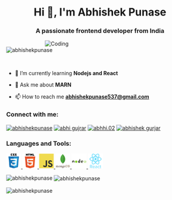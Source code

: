 <h1 align="center">Hi 👋, I'm Abhishek Punase</h1>
<h3 align="center">A passionate frontend developer from India</h3>
<img align="right" width="400" src="https://cdn.dribbble.com/users/1162077/screenshots/3848914/media/7ed7d5ca074b48b328150e5a231e8d1f.gif" alt="Coding">


<p align="left"> <img src="https://komarev.com/ghpvc/?username=abhishekpunase&label=Profile%20views&color=0e75b6&style=flat" alt="abhishekpunase" /> </p>

<p align="left"> <a href="https://twitter.com/" target="blank"><img src="https://img.shields.io/twitter/follow/?logo=twitter&style=for-the-badge" alt="" /></a> </p>

- 🌱 I’m currently learning **Nodejs and React**

- 💬 Ask me about **MARN**

- 📫 How to reach me **abhishekpunase537@gmail.com**

<h3 align="left">Connect with me:</h3>
<p align="left">
<a href="https://linkedin.com/in/abhishekpunase" target="blank"><img align="center" src="https://raw.githubusercontent.com/rahuldkjain/github-profile-readme-generator/master/src/images/icons/Social/linked-in-alt.svg" alt="abhishekpunase" height="30" width="40" /></a>
<a href="https://fb.com/abhi gujrar" target="blank"><img align="center" src="https://raw.githubusercontent.com/rahuldkjain/github-profile-readme-generator/master/src/images/icons/Social/facebook.svg" alt="abhi gujrar" height="30" width="40" /></a>
<a href="https://instagram.com/abhhi.02" target="blank"><img align="center" src="https://raw.githubusercontent.com/rahuldkjain/github-profile-readme-generator/master/src/images/icons/Social/instagram.svg" alt="abhhi.02" height="30" width="40" /></a>
<a href="https://www.youtube.com/c/abhishek gurjar" target="blank"><img align="center" src="https://raw.githubusercontent.com/rahuldkjain/github-profile-readme-generator/master/src/images/icons/Social/youtube.svg" alt="abhishek gurjar" height="30" width="40" /></a>
</p>

<h3 align="left">Languages and Tools:</h3>
<p align="left"> <a href="https://www.w3schools.com/css/" target="_blank" rel="noreferrer"> <img src="https://raw.githubusercontent.com/devicons/devicon/master/icons/css3/css3-original-wordmark.svg" alt="css3" width="40" height="40"/> </a> <a href="https://www.w3.org/html/" target="_blank" rel="noreferrer"> <img src="https://raw.githubusercontent.com/devicons/devicon/master/icons/html5/html5-original-wordmark.svg" alt="html5" width="40" height="40"/> </a> <a href="https://developer.mozilla.org/en-US/docs/Web/JavaScript" target="_blank" rel="noreferrer"> <img src="https://raw.githubusercontent.com/devicons/devicon/master/icons/javascript/javascript-original.svg" alt="javascript" width="40" height="40"/> </a> <a href="https://www.mongodb.com/" target="_blank" rel="noreferrer"> <img src="https://raw.githubusercontent.com/devicons/devicon/master/icons/mongodb/mongodb-original-wordmark.svg" alt="mongodb" width="40" height="40"/> </a> <a href="https://nodejs.org" target="_blank" rel="noreferrer"> <img src="https://raw.githubusercontent.com/devicons/devicon/master/icons/nodejs/nodejs-original-wordmark.svg" alt="nodejs" width="40" height="40"/> </a> <a href="https://reactjs.org/" target="_blank" rel="noreferrer"> <img src="https://raw.githubusercontent.com/devicons/devicon/master/icons/react/react-original-wordmark.svg" alt="react" width="40" height="40"/> </a> </p>

<p><img align="left" src="https://github-readme-stats.vercel.app/api/top-langs?username=abhishekpunase&show_icons=true&locale=en&layout=compact" alt="abhishekpunase" /></p>

<p>&nbsp;<img align="center" src="https://github-readme-stats.vercel.app/api?username=abhishekpunase&show_icons=true&locale=en" alt="abhishekpunase" /></p>

<p><img align="center" src="https://github-readme-streak-stats.herokuapp.com/?user=abhishekpunase&" alt="abhishekpunase" /></p>
